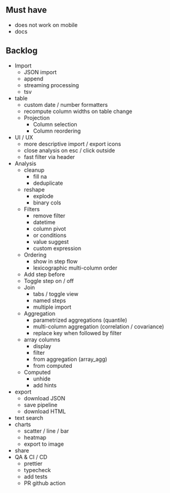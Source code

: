 ## Must have

- does not work on mobile
- docs

## Backlog

- Import
  - JSON import
  - append
  - streaming processing
  - tsv
- table
  - custom date / number formatters
  - recompute column widths on table change
  - Projection
    - Column selection
    - Column reordering
- UI / UX
  - more descriptive import / export icons
  - close analysis on esc / click outside
  - fast filter via header
- Analysis
  - cleanup
    - fill na
    - deduplicate
  - reshape
    - explode
    - binary cols
  - Filters
    - remove filter
    - datetime
    - column pivot
    - or conditions
    - value suggest
    - custom expression
  - Ordering
    - show in step flow
    - lexicographic multi-column order
  - Add step before
  - Toggle step on / off
  - Join
    - tabs / toggle view
    - named steps
    - multiple import
  - Aggregation
    - parametrized aggregations (quantile)
    - multi-column aggregation (correlation / covariance)
    - replace key when followed by filter
  - array columns
    - display
    - filter
    - from aggregation (array_agg)
    - from computed
  - Computed
    - unhide
    - add hints
- export
  - download JSON
  - save pipeline
  - download HTML
- text search
- charts
  - scatter / line / bar
  - heatmap
  - export to image
- share
- QA & CI / CD
  - prettier
  - typecheck
  - add tests
  - PR github action
